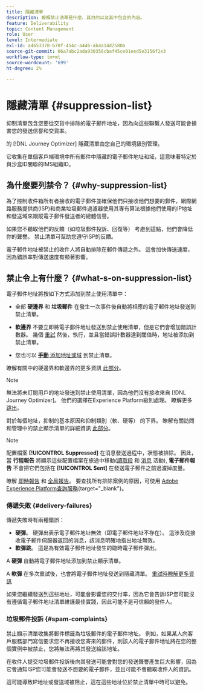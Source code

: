 ```yaml
---
title: 隱藏清單
description: 瞭解禁止清單是什麼、其目的以及其中包含的內容。
feature: Deliverability
topic: Content Management
role: User
level: Intermediate
exl-id: a4653378-b70f-454c-a446-ab4a14d2580a
source-git-commit: 06a7abc2ada930356cbaf45ce01eed5e3156f2e3
workflow-type: tm+mt
source-wordcount: '699'
ht-degree: 2%

---
```


# 隱藏清單 {#suppression-list}

抑制清單包含您要從交貨中排除的電子郵件地址，因為向這些聯繫人發送可能會損害您的發送信譽和交貨率。

的 [!DNL Journey Optimizer] 隱藏清單由您自己的環境級別管理。

它收集在單個客戶端環境中所有郵件中隱藏的電子郵件地址和域，這意味著特定於與沙盒ID關聯的IMS組織ID。

## 為什麼要列禁令？ {#why-suppression-list}

為了控制收件箱所有者接收的電子郵件並確保他們只接收他們想要的郵件，網際網路服務提供商(ISP)和商業垃圾郵件過濾器使用其專有算法根據他們使用的IP地址和發送域來跟蹤電子郵件發送者的總體信譽。

如果您不聽取他們的反饋（如垃圾郵件投訴、回復等） 考慮到這點，他們會降低你的聲譽。 禁止清單可幫助您遵守ISP的反饋。

電子郵件地址被禁止的收件人將自動排除在郵件傳遞之外。 這會加快傳送速度，因為錯誤率對傳送速度有顯著影響。

## 禁止令上有什麼？ {#what-s-on-suppression-list}

電子郵件地址將按如下方式添加到禁止使用清單中：

* 全部 **硬邊界** 和 **垃圾郵件** 在發生一次事件後自動將相應的電子郵件地址發送到禁止清單。

* **軟邊界** 不要立即將電子郵件地址發送到禁止使用清單，但是它們會增加錯誤計數器。 幾個 [重試](../configuration/retries.md) 然後，執行，並且當錯誤計數器達到閾值時，地址被添加到禁止清單。

* 您也可以 [**手動** 添加地址或域](../configuration/manage-suppression-list.md#add-addresses-and-domains) 到禁止清單。

瞭解有關中的硬邊界和軟邊界的更多資訊 [此部分](#delivery-failures)。

>[!NOTE]
>
>無法將未訂閱用戶的地址發送到禁止使用清單，因為他們沒有接收來自 [!DNL Journey Optimizer]。 他們的選擇在Experience Platform級別處理。 瞭解更多 [跳出](consent.md)。

對於每個地址，抑制的基本原因和抑制類別（軟、硬等） 的下界。 瞭解有關訪問和管理中的禁止顯示清單的詳細資訊 [此部分](../configuration/manage-suppression-list.md)。

>[!NOTE]
>
>配置檔案 **[!UICONTROL Suppressed]** 在消息發送過程中，狀態被排除。 因此，當 **行程報告** 將顯示這些配置檔案在旅途中移動([讀取段](../building-journeys/read-segment.md) 和 [消息](../building-journeys/journeys-message.md) 活動), **電子郵件報告** 不會把它們包括在 **[!UICONTROL Sent]** 在發送電子郵件之前過濾掉度量。
>
>瞭解 [即時報告](../reports/live-report.md) 和 [全局報告](../reports/global-report.md)。 要查找所有排除案例的原因，可使用 [Adobe Experience Platform查詢服務](https://experienceleague.adobe.com/docs/experience-platform/query/api/getting-started.html){target=&quot;_blank&quot;}。

### 傳遞失敗 {#delivery-failures}

傳遞失敗時有兩種錯誤：

* **硬彈**。 硬彈出表示電子郵件地址無效（即電子郵件地址不存在）。 這涉及從接收電子郵件伺服器返回的消息，該消息明確地指出地址無效。
* **軟彈跳**。 這是為有效電子郵件地址發生的臨時電子郵件彈出。

A **硬彈** 自動將電子郵件地址添加到禁止顯示清單。

A **軟彈** <!--or an **ignored** error--> 在多次重試後，也會將電子郵件地址發送到隱藏清單。 [重試時瞭解更多資訊](../configuration/retries.md)

如果您繼續發送到這些地址，可能會影響您的交付率，因為它會告訴ISP您可能沒有遵循電子郵件地址清單維護最佳實踐，因此可能不是可信賴的發件人。

### 垃圾郵件投訴 {#spam-complaints}

禁止顯示清單收集將郵件標籤為垃圾郵件的電子郵件地址。 例如，如果某人向客戶服務部門寫信要求您不再接收您寄來的郵件，則該人的電子郵件地址將在您的整個實例中被禁止，您將無法再將其發送給該地址。

在收件人提交垃圾郵件投訴後向其發送可能會對您的發送聲譽產生巨大影響，因為它會通知ISP您可能會發送不想要的電子郵件，並且可能不會聽取收件人的資訊。

這可能導致IP地址或發送域被阻止，這在這些地址位於禁止清單中時可以避免。
